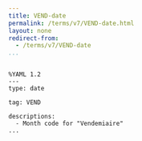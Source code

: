 ```yaml
---
title: VEND-date
permalink: /terms/v7/VEND-date.html
layout: none
redirect-from:
  - /terms/v7/VEND-date
...
```


```

%YAML 1.2
---
type: date

tag: VEND

descriptions:
  - Month code for "Vendemiaire"
...

```